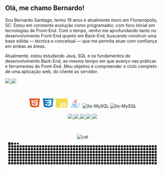 ## Olá, me chamo Bernardo!

Sou Bernardo Santiago, tenho 19 anos e atualmente moro em Florianópolis, SC. Estou em constante evolução como programador, com foco inicial em tecnologias de Front-End. Com o tempo, venho me aprofundando tanto no desenvolvimento Front-End quanto em Back-End, buscando construir uma base sólida — técnica e conceitual — que me permita atuar com confiança em ambas as áreas.

Atualmente, estou estudando Java, SQL e os fundamentos do desenvolvimento Back-End, ao mesmo tempo em que avanço nas práticas e ferramentas do Front-End. Meu objetivo é compreender o ciclo completo de uma aplicação web, do cliente ao servidor.


<div>
  <a href="https://github.com/bnsant">
    <img height="180em" src="https://github-readme-stats.vercel.app/api?username=bnsant&show_icons=true&theme=date_night" />
    <img height="180em" src="https://github-readme-stats.vercel.app/api/top-langs/?username=bnsant&layout=compact&show_icons=true&theme=date_night" />
  </a>
</div>

##

<br>



<div align="center">
  <img alt="HTML" height="30" width="40" src="https://raw.githubusercontent.com/devicons/devicon/master/icons/html5/html5-original.svg" />
  <img alt="CSS" height="30" width="40" src="https://raw.githubusercontent.com/devicons/devicon/master/icons/css3/css3-original.svg" />
  <img alt="JavaScript" height="30" width="40" src="https://raw.githubusercontent.com/devicons/devicon/master/icons/javascript/javascript-plain.svg" />
  <img alt="Java" height="30" width="40" src="https://raw.githubusercontent.com/devicons/devicon/master/icons/java/java-original.svg" />
  <img aling="center" alt="its-MySQL" height="30" width="40" src="https://cdn.jsdelivr.net/gh/devicons/devicon@latest/icons/azuresqldatabase/azuresqldatabase-original.svg" />
   <img aling="center" alt="its-MySQL" height="30" width="40" src="https://cdn.jsdelivr.net/gh/devicons/devicon@latest/icons/tailwindcss/tailwindcss-original.svg" />
          
        
</div>

<br>

<div align="center">
  <a href="https://www.youtube.com/@egofragil" target="_blank">
    <img src="https://img.shields.io/badge/YouTube-FF0000?style=for-the-badge&logo=youtube&logoColor=white" />
  </a>
  <a href="https://www.instagram.com/bernxrdw/" target="_blank">
    <img src="https://img.shields.io/badge/Instagram-E4405F?style=for-the-badge&logo=instagram&logoColor=white" />
  </a>
  <a href="https://www.discord.com/410587159364632578" target="_blank">
    <img src="https://img.shields.io/badge/Discord-7289DA?style=for-the-badge&logo=discord&logoColor=white" />
  </a>
  <a href="mailto:bernardosanlima@gmail.com" target="_blank">
    <img src="https://img.shields.io/badge/Gmail-D14836?style=for-the-badge&logo=gmail&logoColor=white" />
  </a>
  <a href="https://www.linkedin.com/in/bernardo-santiago-5a3305232/" target="_blank">
    <img src="https://img.shields.io/badge/LinkedIn-0077B5?style=for-the-badge&logo=linkedin&logoColor=white" />
  </a>
</div>

##

<br>

<div align="center">
  <img alt="cat" height="100" src="https://media.discordapp.net/attachments/421832715403526144/1359365855430971594/luna-crunchycat.gif?ex=67f7379b&is=67f5e61b&hm=a83846c9a3ca264159ffc56ae865e07bf39c90fac14cf05c0a99788c33507768" />
</div>

<picture align="center">
  <source media="(prefers-color-scheme: dark)" srcset="https://raw.githubusercontent.com/bnsant/bnsant/output/github-contribution-grid-snake-dark.svg">
  <source media="(prefers-color-scheme: light)" srcset="https://raw.githubusercontent.com/bnsant/bnsant/output/github-contribution-grid-snake-dark.svg">
  <img align="center" alt="github contribution grid snake animation" src="https://raw.githubusercontent.com/bnsant/bnsant/output/github-contribution-grid-snake.svg">
</picture>


